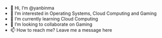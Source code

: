 - 👋 Hi, I’m @yanbinma
- 👀 I’m interested in Operating Systems, Cloud Computing and Gaming
- 🌱 I’m currently learning Cloud Computing
- 💞️ I’m looking to collaborate on Gaming
- 📫 How to reach me? Leave me a message here

<!---
yanbinma/yanbinma is a ✨ special ✨ repository because its `README.md` (this file) appears on your GitHub profile.
You can click the Preview link to take a look at your changes.
--->
